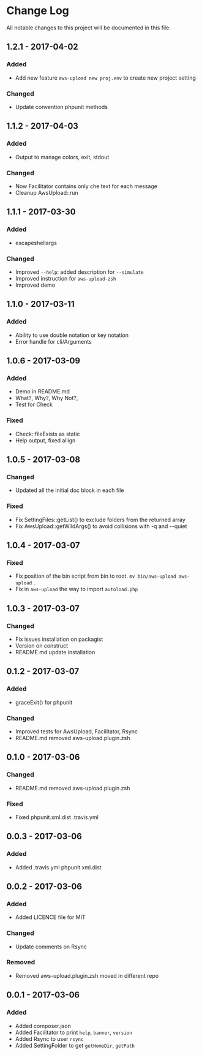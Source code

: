 # Change Log
All notable changes to this project will be documented in this file.

## 1.2.1 - 2017-04-02  
### Added  
- Add new feature `aws-upload new proj.env` to create new project setting   
 
### Changed  
- Update convention phpunit methods   

## 1.1.2 - 2017-04-03
### Added
- Output to manage colors, exit, stdout

### Changed
- Now Facilitator contains only che text for each message  
- Cleanup AwsUpload::run

## 1.1.1 - 2017-03-30
### Added
- escapeshellargs  

### Changed
- Improved `--help`: added description for `--simulate`
- Improved instruction for `aws-upload-zsh`
- Improved demo

## 1.1.0 - 2017-03-11
### Added
- Ability to use double notation or key notation  
- Error handle for cli/Arguments  

## 1.0.6 - 2017-03-09  
### Added  
- Demo in README.md  
- What?, Why?, Why Not?,    
- Test for Check  

### Fixed
- Check::fileExists as static
- Help output, fixed allign

## 1.0.5 - 2017-03-08
### Changed
- Updated all the initial doc block in each file 

### Fixed
- Fix SettingFiles::getList() to exclude folders from the returned array
- Fix AwsUpload::getWildArgs() to avoid collisions with -q and --quiet  

## 1.0.4 - 2017-03-07
### Fixed
- Fix position of the bin script from bin to root. `mv bin/aws-upload aws-upload` .
- Fix in `aws-upload` the way to import `autoload.php` 

## 1.0.3 - 2017-03-07
### Changed
- Fix issues installation on packagist   
- Version on construct 
- README.md update installation

## 0.1.2 - 2017-03-07
### Added 
- graceExit() for phpunit  

### Changed
- Improved tests for AwsUpload, Facilitator, Rsync   
- README.md removed aws-upload.plugin.zsh  

## 0.1.0 - 2017-03-06  
### Changed  
- README.md removed aws-upload.plugin.zsh  

### Fixed  
- Fixed phpunit.xml.dist .travis.yml

## 0.0.3 - 2017-03-06
### Added  
- Added .travis.yml phpunit.xml.dist

## 0.0.2 - 2017-03-06
### Added  
- Added LICENCE file for MIT  

### Changed  
- Update comments on Rsync

### Removed  
- Removed aws-upload.plugin.zsh moved in different repo  

## 0.0.1 - 2017-03-06  
### Added  
- Added composer.json  
- Added Facilitator to print `help`, `banner`, `version` 
- Added Rsync to user `rsync`
- Added SettingFolder to get `getHomeDir`, `getPath`